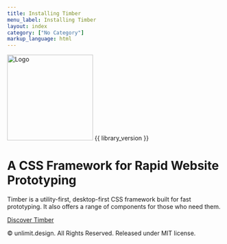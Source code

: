 ```yaml
---
title: Installing Timber
menu_label: Installing Timber
layout: index
category: ["No Category"]
markup_language: html
---
```


<div class="section-block p-0 bg-black">
  <div class="row fluid h-screen">
    <div class="col w-6/12 offset-3 flex items-center center">
      <div>
        <img class="mx-auto" src="images/logo.svg" width="200" alt="Logo">
        <span class="badge rounded mr-auto relative -pst-30 bg-indigo color-white">{{ library_version }}</span>
        <h1 class="text-huge color-white font-light">A CSS Framework for Rapid Website Prototyping</h1>
        <p class="text-large color-grey-dark">Timber is a utility-first, desktop-first CSS framework built for fast prototyping. It also offers a range of components for those who need them.</p>
        <a href="getting-started/getting-started-timber.html" class="button rounded bg-hover-shadow-4xl">Discover Timber</a>
      </div>
    </div>
  </div>
  <p class="copyright w-full h-0 mb-0 relative -pst-40 center color-grey-dark">© unlimit.design. All Rights Reserved. Released under MIT license.</p>
</div>
